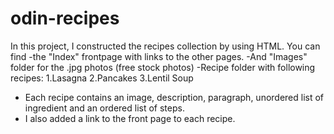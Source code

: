 # odin-recipes

In this project, I constructed the recipes collection by using HTML.
You can find 
-the "Index" frontpage with links to the other pages.
-And "Images" folder for the .jpg photos (free stock photos)
-Recipe folder with following recipes:
1.Lasagna
2.Pancakes
3.Lentil Soup
- Each recipe contains an image, description, paragraph, unordered list of ingredient and an ordered list of steps.
- I also added a link to the front page to each recipe.

